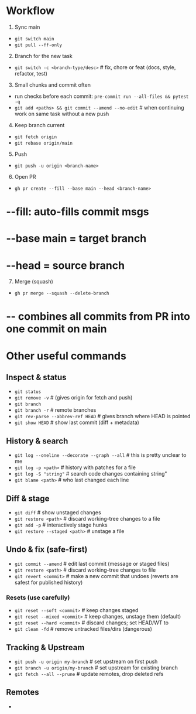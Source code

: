 # Workflow
1. Sync main
- `git switch main`
- `git pull --ff-only`

2. Branch for the new task
- `git switch -c <branch-type/desc>` # fix, chore or feat (docs, style, refactor, test)

3. Small chunks and commit often
- run checks before each commit: `pre-commit run --all-files && pytest -q`
- `git add <paths> && git commit --amend --no-edit` # when continuing work on same task without a new push

4. Keep branch current
- `git fetch origin`
- `git rebase origin/main`

5. Push
- `git push -u origin <branch-name>`

6. Open PR
- `gh pr create --fill --base main --head <branch-name>` 
# --fill: auto-fills commit msgs
# --base main = target branch
# --head <branch-name> = source branch 

7. Merge (squash)
- `gh pr merge --squash --delete-branch`
# -- combines all commits from PR into one commit on main

# Other useful commands
## Inspect & status
- `git status`
- `git remove -v` # (gives origin for fetch and push)
- `git branch`
- `git branch -r` # remote branches
- `git rev-parse --abbrev-ref HEAD` # gives branch where HEAD is pointed
- `git show HEAD` # show last commit (diff + metadata)

## History & search
- `git log --oneline --decorate --graph --all`  # this is pretty unclear to me
- `git log -p <path>`                           # history with patches for a file
- `git log -S "string"`                         # search code changes containing string"
- `git blame <path>`                            # who last changed each line

## Diff & stage
- `git diff`                    # show unstaged changes
- `git restore <path>`          # discard working-tree changes to a file
- `git add -p`                  # interactively stage hunks
- `git restore --staged <path>` # unstage a file

## Undo & fix (safe-first)
- `git commit --amend`  # edit last commit (message or staged files)
- `git restore <path>`  # discard working-tree changes to file
- `git revert <commit>` # make a new commit that undoes <commit> (reverts are safest for published history)

### Resets (use carefully)
- `git reset --soft <commit>`   # keep changes staged
- `git reset --mixed <commit>`  # keep changes, unstage them (default)
- `git reset --hard <commit>`   # discard changes; set HEAD/WT to <commit>
- `git clean -fd`   # remove untracked files/dirs (dangerous)

## Tracking & Upstream
- `git push -u origin my-branch`            # set upstream on first push
- `git branch -u origin/my-branch`          # set upstream for existing branch
- `git fetch --all --prune`                 # update remotes, drop deleted refs

## Remotes
- 